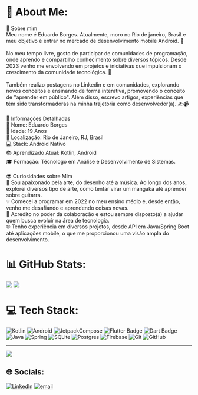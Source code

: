 # 💫 About Me:
🌟 Sobre mim<br>Meu nome é Eduardo Borges. Atualmente, moro no Rio de janeiro, Brasil e meu objetivo é entrar no mercado de desenvolvimento mobile Android. 🚀<br><br>No meu tempo livre, gosto de participar de comunidades de programação, onde aprendo e compartilho conhecimento sobre diversos tópicos. Desde 2023 venho me envolvendo em projetos e iniciativas que impulsionam o crescimento da comunidade tecnológica. 🤝<br><br>Também realizo postagens no Linkedin e em comunidades, explorando novos conceitos e ensinando de forma interativa, promovendo o conceito de "aprender em público". Além disso, escrevo artigos, experiências que têm sido transformadoras na minha trajetória como desenvolvedor(a). ✍️📹<br><br>📝 Informações Detalhadas<br>👤 Nome: Eduardo Borges<br>🎂 Idade: 19 Anos<br>📍 Localização: Rio de Janeiro, RJ, Brasil<br>💻 Stack: Android Nativo<br>📚 Aprendizado Atual: Kotlin, Android<br>🎓 Formação: Técnologo em Análise e Desenvolvimento de Sistemas.
<br>
<br>😎 Curiosidades sobre Mim<br>🎸 Sou apaixonado pela arte, do desenho até a música. Ao longo dos anos, explorei diversos tipo de arte, como tentar virar um mangaká até aprender sobre guitarra.<br>💡 Comecei a programar em 2022 no meu ensino médio e, desde então, venho me desafiando e aprendendo coisas novas.<br>🤗 Acredito no poder da colaboração e estou sempre disposto(a) a ajudar quem busca evoluir na área de tecnologia.<br>🌐 Tenho experiência em diversos projetos, desde API em Java/Spring Boot até aplicações mobile, o que me proporcionou uma visão ampla do desenvolvimento.

# 📊 GitHub Stats:
![](https://github-readme-stats.vercel.app/api?username=EduardoBorges0&theme=dark&hide_border=false&include_all_commits=false&count_private=false)
![](https://github-readme-stats.vercel.app/api/top-langs/?username=EduardoBorges0&theme=dark&hide_border=false&include_all_commits=false&count_private=false&layout=compact)


# 💻 Tech Stack:
![Kotlin](https://img.shields.io/badge/kotlin-%237F52FF.svg?style=for-the-badge&logo=kotlin&logoColor=white) 
![Android](https://img.shields.io/badge/android-%233DDC84.svg?style=for-the-badge&logo=android&logoColor=white
)
![JetpackCompose](https://img.shields.io/badge/jetpack%20compose-%234285F4.svg?style=for-the-badge&logo=jetpackCompose&logoColor=white)
![Flutter Badge](https://img.shields.io/badge/-FLUTTER-02569B?logo=flutter&logoColor=white&style=for-the-badge)
![Dart Badge](https://img.shields.io/badge/dart-0175C2.svg?style=for-the-badge&logo=dart&logoColor=white)
![Java](https://img.shields.io/badge/java-%23ED8B00.svg?style=for-the-badge&logo=openjdk&logoColor=white) 
![Spring](https://img.shields.io/badge/spring-%236DB33F.svg?style=for-the-badge&logo=spring&logoColor=white) 
![SQLite](https://img.shields.io/badge/sqlite-%2307405e.svg?style=for-the-badge&logo=sqlite&logoColor=white) 
![Postgres](https://img.shields.io/badge/postgres-%23316192.svg?style=for-the-badge&logo=postgresql&logoColor=white)
![Firebase](https://img.shields.io/badge/firebase-a08021?style=for-the-badge&logo=firebase&logoColor=ffcd34)
![Git](https://img.shields.io/badge/git-%23F05033.svg?style=for-the-badge&logo=git&logoColor=white) 
![GitHub](https://img.shields.io/badge/github-%23121011.svg?style=for-the-badge&logo=github&logoColor=white)


---
[![](https://visitcount.itsvg.in/api?id=EduardoBorges0&icon=0&color=0)](https://visitcount.itsvg.in)
## 🌐 Socials:
[![LinkedIn](https://img.shields.io/badge/linkedin-%230A66C2.svg?style=for-the-badge&logo=linkedin&logoColor=white)](https://www.linkedin.com/in/eduardoo-borges/) [![email](https://img.shields.io/badge/email-%23D14836.svg?style=for-the-badge&logo=gmail&logoColor=white)](mailto:eduborges0101@gmail.com) 
